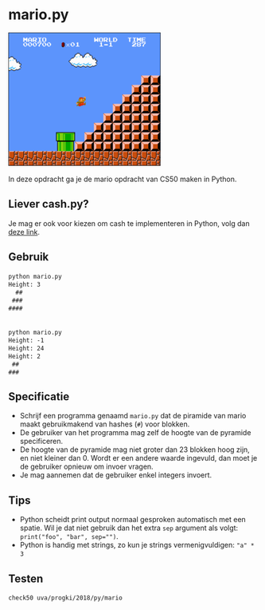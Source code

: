 # mario.py

![](mario.png)

In deze opdracht ga je de mario opdracht van CS50 maken in Python.

## Liever cash.py?
Je mag er ook voor kiezen om cash te implementeren in Python, volg dan [deze link](/problems/cash_py).

## Gebruik

	python mario.py
	Height: 3
	  ##
	 ###
	####


	python mario.py
	Height: -1
	Height: 24
	Height: 2
	 ##
	###

## Specificatie

* Schrijf een programma genaamd `mario.py` dat de piramide van mario maakt gebruikmakend van hashes (`#`) voor blokken.
* De gebruiker van het programma mag zelf de hoogte van de pyramide specificeren.
* De hoogte van de pyramide mag niet groter dan 23 blokken hoog zijn, en niet kleiner dan 0. Wordt er een andere waarde ingevuld, dan moet je de gebruiker opnieuw om invoer vragen.
* Je mag aannemen dat de gebruiker enkel integers invoert.

## Tips

* Python scheidt print output normaal gesproken automatisch met een spatie. Wil je dat niet gebruik dan het extra `sep` argument als volgt: `print("foo", "bar", sep="")`.
* Python is handig met strings, zo kun je strings vermenigvuldigen: `"a" * 3`

## Testen

	check50 uva/progki/2018/py/mario
